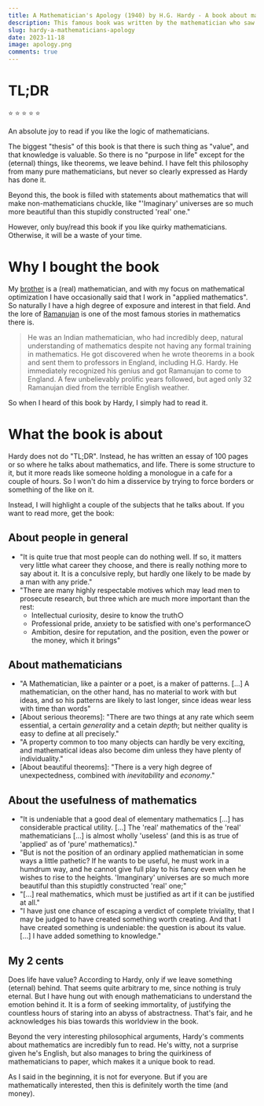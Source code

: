 ```yaml
---
title: A Mathematician's Apology (1940) by H.G. Hardy - A book about mathematics, and life, by the man who discovered Ramanujan
description: This famous book was written by the mathematician who saw Ramanujan's genius and brought him from India to Cambridge. It is an "apology", since "If then I find myself writing, not mathematics but 'about' mathematics, it is a confession of weakness, for which I may rightly be scorned or pitied by younger and more vigorous mathematicians."
slug: hardy-a-mathematicians-apology
date: 2023-11-18
image: apology.png
comments: true
---
```


# TL;DR

⭐ ⭐ ⭐ ⭐ ⭐

 An absolute joy to read if you like the logic of mathematicians.

 The biggest "thesis" of this book is that there is such thing as "value", and that knowledge is valuable. So there is no "purpose in life" except for the (eternal) things, like theorems, we leave behind. I have felt this philosophy from many pure mathematicians, but never so clearly expressed as Hardy has done it.

 Beyond this, the book is filled with statements about mathematics that will make non-mathematicians chuckle, like "'Imaginary' universes are so much more beautiful than this stupidly constructed 'real' one."

 However, only buy/read this book if you like quirky mathematicians. Otherwise, it will be a waste of your time.

# Why I bought the book

My [brother](https://people.kth.se/~georgo/) is a (real) mathematician, and with my focus on mathematical optimization I have occasionally said that I work in "applied mathematics". So naturally I have a high degree of exposure and interest in that field. And the lore of [Ramanujan](https://en.wikipedia.org/wiki/Srinivasa_Ramanujan) is one of the most famous stories in mathematics there is.

> He was an Indian mathematician, who had incredibly deep, natural understanding of mathematics despite not having any formal training in mathematics. He got discovered when he wrote theorems in a book and sent them to professors in England, including H.G. Hardy. He immediately recognized his genius and got Ramanujan to come to England. A few unbelievably prolific years followed, but aged only 32 Ramanujan died from the terrible English weather.

So when I heard of this book by Hardy, I simply had to read it.

# What the book is about

Hardy does not do "TL;DR". Instead, he has written an essay of 100 pages or so where he talks about mathematics, and life. There is some structure to it, but it more reads like someone holding a monologue in a cafe for a couple of hours. So I won't do him a disservice by trying to force borders or something of the like on it.

Instead, I will highlight a couple of the subjects that he talks about. If you want to read more, get the book:

## About people in general
- "It is quite true that most people can do nothing well. If so, it matters very little what career they choose, and there is really nothing more to say about it. It is a conculsive reply, but hardly one likely to be made by a man with any pride."
- "There are many highly respectable motives which may lead men to prosecute research, but three which are much more important than the rest:
    - Intellectual curiosity, desire to know the truth○
    - Professional pride, anxiety to be satisfied with one's performance○
    - Ambition, desire for reputation, and the position, even the power or the money, which it brings"

## About mathematicians
- "A Mathematician, like a painter or a poet, is a maker of patterns. […] A mathematician, on the other hand, has no material to work with but ideas, and so his patterns are likely to last longer, since ideas wear less with time than words"
- [About serious theorems]: "There are two things at any rate which seem essential, a certain *generality* and a cetain *depth*; but neither quality is easy to define at all precisely."
- "A property common to too many objects can hardly be very exciting, and mathematical ideas also become dim unless they have plenty of individuality."
- [About beautiful theorems]: "There is a very high degree of unexpectedness, combined with *inevitability* and *economy*."

## About the usefulness of mathematics
- "It is undeniable that a good deal of elementary mathematics […] has considerable practical utility. […] The 'real' mathematics of the 'real' mathematicians […] is almost wholly 'useless' (and this is as true of 'applied' as of 'pure' mathematics)."
- "But is not the position of an ordinary applied mathematician in some ways a little pathetic? If he wants to be useful, he must work in a humdrum way, and he cannot give full play to his fancy even when he wishes to rise to the heights. 'Imanginary' universes are so much more beautiful than this stupidtly constructed 'real' one;"
- "[…] real mathematics, which must be justified as art if it can be justified at all." 
- "I have just one chance of escaping a verdict of complete triviality, that I may be judged to have created something worth creating. And that I have created something is undeniable: the question is about its value. […] I have added something to knowledge."

## My 2 cents

Does life have value? According to Hardy, only if we leave something (eternal) behind. That seems quite arbitrary to me, since nothing is truly eternal. But I have hung out with enough mathematicians to understand the emotion behind it. It is a form of seeking immortality, of justifying the countless hours of staring into an abyss of abstractness. That's fair, and he acknowledges his bias towards this worldview in the book.

Beyond the very interesting philosophical arguments, Hardy's comments about mathematics are incredibly fun to read. He's witty, not a surprise given he's English, but also manages to bring the quirkiness of mathematicians to paper, which makes it a unique book to read.

As I said in the beginning, it is not for everyone. But if you are mathematically interested, then this is definitely worth the time (and money).
